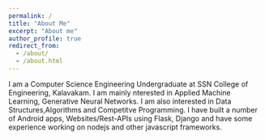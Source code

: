```yaml
---
permalink: /
title: "About Me"
excerpt: "About me"
author_profile: true
redirect_from: 
  - /about/
  - /about.html
---
```


I am a Computer Science Engineering Undergraduate at SSN College of Engineering, Kalavakam. I am mainly nterested in Applied Machine Learning, Generative Neural Networks. I am also interested in Data Structures,Algorithms and Competitve Programming. I have built a number of Android apps, Websites/Rest-APIs using Flask, Django and have some experience working on nodejs and other javascript frameworks. 